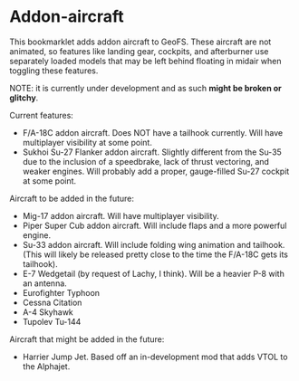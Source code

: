 # Addon-aircraft

This bookmarklet adds addon aircraft to GeoFS. These aircraft are not animated, so features like landing gear, cockpits, and afterburner use separately loaded models that may be left behind floating in midair when toggling these features.

NOTE: it is currently under development and as such **might be broken or glitchy**.

Current features:
- F/A-18C addon aircraft. Does NOT have a tailhook currently. Will have multiplayer visibility at some point.
- Sukhoi Su-27 Flanker addon aircraft. Slightly different from the Su-35 due to the inclusion of a speedbrake, lack of thrust vectoring, and weaker engines. Will probably add a proper, gauge-filled Su-27 cockpit at some point.

Aircraft to be added in the future:</br>
- Mig-17 addon aircraft. Will have multiplayer visibility.
- Piper Super Cub addon aircraft. Will include flaps and a more powerful engine.
- Su-33 addon aircraft. Will include folding wing animation and tailhook. (This will likely be released pretty close to the time the F/A-18C gets its tailhook).
- E-7 Wedgetail (by request of Lachy, I think). Will be a heavier P-8 with an antenna.
- Eurofighter Typhoon
- Cessna Citation
- A-4 Skyhawk
- Tupolev Tu-144

Aircraft that might be added in the future:
- Harrier Jump Jet. Based off an in-development mod that adds VTOL to the Alphajet.
